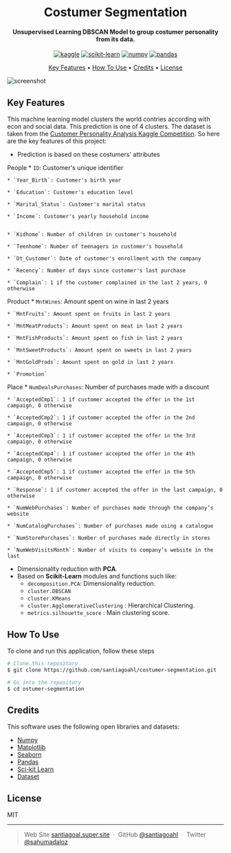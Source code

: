 <h1 align="center">
  <br>

  <br>
  Costumer Segmentation
  <br>
</h1>

<h4 align="center">Unsupervised Learning DBSCAN Model to group costumer personality from its data. 
</h4>

<p align="center">
  <a href='https://www.kaggle.com/' target="_blank"><img alt='kaggle' src='https://img.shields.io/badge/Kaggle-100000?style=for-the-badge&logo=kaggle&logoColor=37BAE8&labelColor=BEFDFF&color=37BAE8'/></a> <a href='https://github.com/shivamkapasia0' target="_blank"><img alt='scikit-learn' src='https://img.shields.io/badge/scikit-learn-100000?style=for-the-badge&logo=scikit-learn&logoColor=FFFFFF&labelColor=FF6A00&color=1882EA'/></a> <a href='https://numpy.org/' target="_blank"><img alt='numpy' src='https://img.shields.io/badge/Numpy-100000?style=for-the-badge&logo=numpy&logoColor=0250BD&labelColor=8BBFEA&color=B1DCFF'/></a>  <a href='https://pandas.pydata.org/' target="_blank"><img alt='pandas' src='https://img.shields.io/badge/pandas-100000?style=for-the-badge&logo=pandas&logoColor=2D0090&labelColor=9D7BEA&color=D2C0FA'/></a>
</p>

<p align="center">
  <a href="#key-features">Key Features</a> •
  <a href="#how-to-use">How To Use</a> •
  <a href="#credits">Credits</a> •
  <a href="#license">License</a> 
</p>

![screenshot](https://img.freepik.com/premium-vector/customer-segmentation-target-audience-analysis-vector-isometric-illustration-audience-segmentation-i_103044-1952.jpg?w=2000)

## Key Features

This machine learning model clusters the world contries according with econ and social data. This prediction is one of 4 clusters. The dataset is taken from the [Customer Personality Analysis Kaggle Competition](https://www.kaggle.com/datasets/imakash3011/customer-personality-analysis). So here are the key features of this project:

* Prediction is based on these costumers' attributes

People
	* `ID`: Customer's unique identifier
	
	* `Year_Birth`: Customer's birth year
	
	* `Education`: Customer's education level
	
	* `Marital_Status`: Customer's marital status
	
	* `Income`: Customer's yearly household income
	
	
	* `Kidhome`: Number of children in customer's household
	
	* `Teenhome`: Number of teenagers in customer's household
	
	* `Dt_Customer`: Date of customer's enrollment with the company
	
	* `Recency`: Number of days since customer's last purchase
	
	* `Complain`: 1 if the customer complained in the last 2 years, 0 otherwise

Product
	* `MntWines`: Amount spent on wine in last 2 years
	
	* `MntFruits`: Amount spent on fruits in last 2 years
	
	* `MntMeatProducts`: Amount spent on meat in last 2 years
	
	* `MntFishProducts`: Amount spent on fish in last 2 years
	
	* `MntSweetProducts`: Amount spent on sweets in last 2 years
	
	* `MntGoldProds`: Amount spent on gold in last 2 years
	
	* `Promotion`
Place
	* `NumDealsPurchases`: Number of purchases made with a discount
	
	* `AcceptedCmp1`: 1 if customer accepted the offer in the 1st campaign, 0 otherwise
	
	* `AcceptedCmp2`: 1 if customer accepted the offer in the 2nd campaign, 0 otherwise
	
	* `AcceptedCmp3`: 1 if customer accepted the offer in the 3rd campaign, 0 otherwise
	
	* `AcceptedCmp4`: 1 if customer accepted the offer in the 4th campaign, 0 otherwise
	
	* `AcceptedCmp5`: 1 if customer accepted the offer in the 5th campaign, 0 otherwise
	
	* `Response`: 1 if customer accepted the offer in the last campaign, 0 otherwise

	* `NumWebPurchases`: Number of purchases made through the company’s website
	
	* `NumCatalogPurchases`: Number of purchases made using a catalogue
	
	* `NumStorePurchases`: Number of purchases made directly in stores
	
	* `NumWebVisitsMonth`: Number of visits to company’s website in the last 

* Dimensionality reduction with **PCA**.
* Based on **Scikit-Learn** modules and functions such like:
  - `decomposition.PCA`: Dimensionality reduction.
  -  `cluster.DBSCAN` 
  -  `cluster.KMeans` 
  -  `cluster.AgglomerativeClustering` :   Hierarchical Clustering.
  - `metrics.silhouette_score` :   Main clustering score.

## How To Use

To clone and run this application, follow these steps

```bash
# Clone this repository
$ git clone https://github.com/santiagoahl/costumer-segmentation.git

# Go into the repository
$ cd ostumer-segmentation

```

## Credits
This software uses the following open libraries and datasets:


- [Numpy](http://electron.atom.io/)
- [Matplotlib](https://nodejs.org/)
- [Seaborn](https://github.com/chjj/marked)
- [Pandas](http://showdownjs.github.io/showdown/)
- [Sci-kit Learn](http://codemirror.net/)
- [Dataset](https://www.kaggle.com/datasets/rohan0301/unsupervised-learning-on-country-data?resource=download)


## License

MIT

---

> Web Site [santiagoal.super.site](https://santiagoal.super.site/) &nbsp;&middot;&nbsp;
> GitHub [@santiagoahl](https://github.com/santiagoahl) &nbsp;&middot;&nbsp;
> Twitter [@sahumadaloz](https://twitter.com/sahumadaloz)
